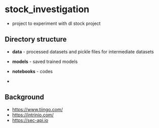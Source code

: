 # stock_investigation
- project to experiment with dl stock project

## Directory structure
- **data** - processed datasets and pickle files for intermediate datasets
- **models** - saved trained models
- **notebooks** - codes

- 


## Background

- https://www.tiingo.com/
- https://intrinio.com/
- https://sec-api.io